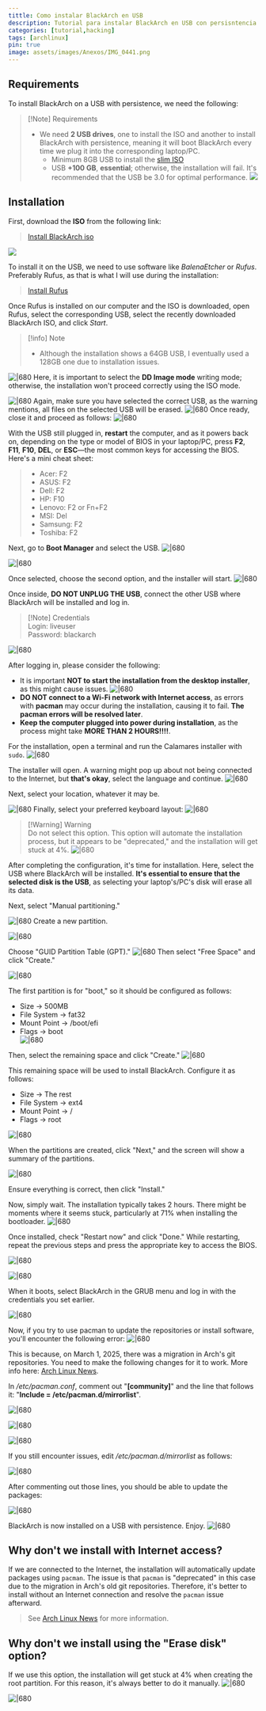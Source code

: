 ```yaml
---
tittle: Como instalar BlackArch en USB 
description: Tutorial para instalar BlackArch en USB con persisntencia
categories: [tutorial,hacking]
tags: [archlinux]
pin: true
image: assets/images/Anexos/IMG_0441.png
---
```

## Requirements

To install BlackArch on a USB with persistence, we need the following:

>[!Note] Requirements 
>- We need **2 USB drives**, one to install the ISO and another to install BlackArch with persistence, meaning it will boot BlackArch every time we plug it into the corresponding laptop/PC. 
>    - Minimum 8GB USB to install the [slim ISO](https://ftp.halifax.rwth-aachen.de/blackarch/iso/blackarch-linux-slim-2023.05.01-x86_64.iso)
>    - USB **+100 GB**, **essential**; otherwise, the installation will fail. It's recommended that the USB be 3.0 for optimal performance.
>    ![](assets/img/Anexos/IMG_0441.png)



## Installation
First, download the **ISO** from the following link:

> [Install BlackArch iso](https://www.blackarch.org/downloads.html)

![](assets/img/Anexos/Pasted%20image%2020250313090731-1.png)

To install it on the USB, we need to use software like _BalenaEtcher_ or _Rufus_. Preferably Rufus, as that is what I will use during the installation:

> [Install Rufus](https://rufus.ie/en/)

Once Rufus is installed on our computer and the ISO is downloaded, open Rufus, select the corresponding USB, select the recently downloaded BlackArch ISO, and click _Start_.
> [!info] Note 
> - Although the installation shows a 64GB USB, I eventually used a 128GB one due to installation issues.

![|680](assets/img/Anexos/Pasted%20image%2020250313093740-1.png)
Here, it is important to select the **DD Image mode** writing mode; otherwise, the installation won't proceed correctly using the ISO mode.

![|680](assets/img/Anexos/Pasted%20image%2020250313093814-1.png)
Again, make sure you have selected the correct USB, as the warning mentions, all files on the selected USB will be erased. 
![|680](assets/img/Anexos/Pasted%20image%2020250313093837-1.png)
Once ready, close it and proceed as follows:
![|680](assets/img/Anexos/Pasted%20image%2020250313094910-1.png)

With the USB still plugged in, **restart** the computer, and as it powers back on, depending on the type or model of BIOS in your laptop/PC, press **F2**, **F11**, **F10**, **DEL**, or **ESC**—the most common keys for accessing the BIOS. Here's a mini cheat sheet:
> - Acer: F2
> - ASUS: F2
> - Dell: F2
> - HP: F10
> - Lenovo: F2 or Fn+F2
> - MSI: Del
> - Samsung: F2
> - Toshiba: F2

Next, go to **Boot Manager** and select the USB.
![|680](assets/img/Anexos/IMG_0445(1).png)

![|680](assets/img/Anexos/IMG_0395.png)

Once selected, choose the second option, and the installer will start.
![|680](assets/img/Anexos/IMG_0396.png)

Once inside, **DO NOT UNPLUG THE USB**, connect the other USB where BlackArch will be installed and log in.
>[!Note] Credentials  
>Login: liveuser  
>Password: blackarch

![|680](assets/img/Anexos/IMG_0397.png)

After logging in, please consider the following:
- It is important **NOT to start the installation from the desktop installer**, as this might cause issues.
![|680](assets/img/Anexos/Pasted%20image%2020250316092517-1.png)
- **DO NOT connect to a Wi-Fi network with Internet access**, as errors with **pacman** may occur during the installation, causing it to fail. **The pacman errors will be resolved later**.
- **Keep the computer plugged into power during installation**, as the process might take **MORE THAN 2 HOURS!!!!**.

For the installation, open a terminal and run the Calamares installer with `sudo`.
![|680](assets/img/Anexos/Pasted%20image%2020250316092432-1.png)

The installer will open. A warning might pop up about not being connected to the Internet, but **that's okay**, select the language and continue.
![|680](assets/img/Anexos/Pasted%20image%2020250316091721-1.png)

Next, select your location, whatever it may be.

![|680](assets/img/Anexos/IMG_0399-1.png)
Finally, select your preferred keyboard layout:
![|680](assets/img/Anexos/IMG_0400.png)

> [!Warning] Warning  
> Do not select this option. This option will automate the installation process, but it appears to be "deprecated," and the installation will get stuck at 4%.
![|680](assets/img/Anexos/Pasted%20image%2020250316092257-1.png)

After completing the configuration, it's time for installation. Here, select the USB where BlackArch will be installed. **It's essential to ensure that the selected disk is the USB**, as selecting your laptop's/PC's disk will erase all its data.

Next, select "Manual partitioning."

![|680](assets/img/Anexos/Pasted%20image%2020250316092632-1.png)
Create a new partition.

![|680](assets/img/Anexos/Pasted%20image%2020250316092655-1.png)

Choose "GUID Partition Table (GPT)."
![|680](assets/img/Anexos/Pasted%20image%2020250316092708-1.png)
Then select "Free Space" and click "Create."

![|680](assets/img/Anexos/Pasted%20image%2020250316092734-1.png)

The first partition is for "boot," so it should be configured as follows:
- Size -> 500MB  
- File System -> fat32  
- Mount Point -> /boot/efi  
- Flags -> boot  
![|680](assets/img/Anexos/Pasted%20image%2020250316092756-1.png)

Then, select the remaining space and click "Create."
![|680](assets/img/Anexos/Pasted%20image%2020250316092910-1.png)

This remaining space will be used to install BlackArch. Configure it as follows:  
- Size -> The rest  
- File System -> ext4  
- Mount Point -> /  
- Flags -> root  

![|680](assets/img/Anexos/Pasted%20image%2020250316092820-1.png)

When the partitions are created, click "Next," and the screen will show a summary of the partitions.

![|680](assets/img/Anexos/Pasted%20image%2020250316092952-1.png)

Ensure everything is correct, then click "Install."  

Now, simply wait. The installation typically takes 2 hours. There might be moments where it seems stuck, particularly at 71% when installing the bootloader.
![|680](assets/img/Anexos/IMG_0427.png)

Once installed, check "Restart now" and click "Done." While restarting, repeat the previous steps and press the appropriate key to access the BIOS.

![|680](assets/img/Anexos/IMG_0428.png)

![|680](assets/img/Anexos/IMG_0446(1).png)

When it boots, select BlackArch in the GRUB menu and log in with the credentials you set earlier.

![|680](assets/img/Anexos/IMG_0447.png)

Now, if you try to use pacman to update the repositories or install software, you'll encounter the following error:
![|680](assets/img/Anexos/IMG_0431.png)

This is because, on March 1, 2025, there was a migration in Arch's git repositories. You need to make the following changes for it to work. More info here: [Arch Linux News](https://archlinux.org/news/cleaning-up-old-repositories/).

In _/etc/pacman.conf_, comment out "**[community]**" and the line that follows it: "**Include = /etc/pacman.d/mirrorlist**".

![|680](assets/img/Anexos/IMG_0432.png)

![|680](assets/img/Anexos/IMG_0433.png)

![|680](assets/img/Anexos/IMG_0436.png)

If you still encounter issues, edit _/etc/pacman.d/mirrorlist_ as follows: 

![|680](assets/img/Anexos/IMG_0440.png)

After commenting out those lines, you should be able to update the packages:

![|680](assets/img/Anexos/IMG_0437.png)

BlackArch is now installed on a USB with persistence. Enjoy.
![|680](assets/img/Anexos/IMG_0439.png)



## Why don't we install with Internet access?
If we are connected to the Internet, the installation will automatically update packages using `pacman`. The issue is that `pacman` is "deprecated" in this case due to the migration in Arch's old git repositories. Therefore, it's better to install without an Internet connection and resolve the `pacman` issue afterward.  
> See [Arch Linux News](https://archlinux.org/news/cleaning-up-old-repositories/) for more information.



## Why don't we install using the "Erase disk" option?
If we use this option, the installation will get stuck at 4% when creating the root partition. For this reason, it's always better to do it manually.
![|680](assets/img/Anexos/Pasted%20image%2020250316092257-1.png)

![|680](assets/img/Anexos/Pasted%20image%2020250316150401-1.png)
